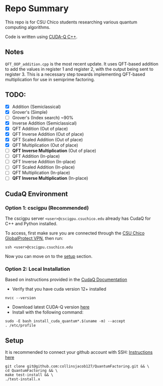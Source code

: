 # Repo Summary

This repo is for CSU Chico students researching various quantum computing algorithms.

Code is written using [CUDA-Q C++](https://nvidia.github.io/cuda-quantum/latest/index.html).

## Notes

`QFT_OOP_addition.cpp` is the most recent update. 
It uses QFT-based addition to add the values in register 1 and register 2, with the output being sent to register 3. 
This is a necessary step towards implementing QFT-based multiplication for use in semiprime factoring.

## TODO:

- [x] Addition (Semiclassical)
- [x] Grover's (Simple)
- [ ] Grover's (Index search) ~90%
- [x] Inverse Addition (Semiclassical)
- [x] QFT Addition (Out of place)
- [x] QFT Inverse Addition (Out of place)
- [x] QFT Scaled Addition (Out of place)
- [x] QFT Multiplication (Out of place)
- [ ] **QFT Inverse Multiplication** (Out of place)
- [ ] QFT Addition (In-place)
- [ ] QFT Inverse Addition (In-place)
- [ ] QFT Scaled Addition (In-place)
- [ ] QFT Multiplication (In-place)
- [ ] **QFT Inverse Multiplication** (In-place)

## CudaQ Environment

### Option 1: cscigpu (Recommended)

The cscigpu server `<user>@cscigpu.csuchico.edu` already has CudaQ for C++ and Python installed.

To access, first make sure you are connected through the [CSU Chico GlobalProtect VPN](https://support.csuchico.edu/TDClient/1984/Portal/KB/?CategoryID=15690), then run:
```
ssh <user>@cscigpu.csuchico.edu
```
Now you can move on to the [setup](#setup) section.

### Option 2: Local Installation

Based on instructions provided in the [CudaQ Documentation](https://nvidia.github.io/cuda-quantum/latest/using/quick_start.html#install-cuda-q)

- Verify that you have cuda version 12+ installed
```{sh}
nvcc --version
```
- Download latest CUDA-Q version [here](https://github.com/NVIDIA/cuda-quantum/releases)
- Install with the following command:
```{sh}
sudo -E bash install_cuda_quantum*.$(uname -m) --accept
. /etc/profile
```

## Setup

It is recommended to connect your github account with SSH: [Instructions here](https://docs.github.com/en/authentication/connecting-to-github-with-ssh/adding-a-new-ssh-key-to-your-github-account)

```{sh}
git clone git@github.com:collinsjacob127/QuantumFactoring.git && \
cd QuantumFactoring && \
make test-install && \
./test-install.x
```


